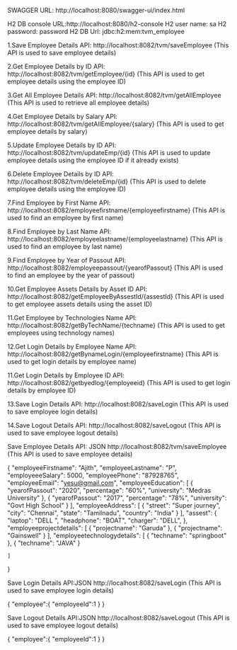 
SWAGGER URL: http://localhost:8080/swagger-ui/index.html

H2 DB console URL:http://localhost:8080/h2-console
H2 user name: sa
H2 password: password
H2 DB Url: jdbc:h2:mem:tvm_employee

1.Save Employee Details API:
http://localhost:8082/tvm/saveEmployee (This API is used to save employee details)

2.Get Employee Details by ID API:
http://localhost:8082/tvm/getEmployee/{id} (This API is used to get employee details using the employee ID)

3.Get All Employee Details API:
http://localhost:8082/tvm/getAllEmployee (This API is used to retrieve all employee details)

4.Get Employee Details by Salary API:
http://localhost:8082/tvm/getAllEmployee/{salary} (This API is used to get employee details by salary)

5.Update Employee Details by ID API:
http://localhost:8082/tvm/updateEmp/{id} (This API is used to update employee details using the employee ID if it already exists)

6.Delete Employee Details by ID API:
http://localhost:8082/tvm/deleteEmp/{id} (This API is used to delete employee details using the employee ID)

7.Find Employee by First Name API:
http://localhost:8082/employeefirstname/{employeefirstname} (This API is used to find an employee by first name)

8.Find Employee by Last Name API:
http://localhost:8082/employeelastname/{employeelastname} (This API is used to find an employee by last name)

9.Find Employee by Year of Passout API:
http://localhost:8082/employeepassout/{yearofPassout} (This API is used to find an employee by the year of passout)

10.Get Employee Assets Details by Asset ID API:
http://localhost:8082/getEmployeeByAssestId/{assestId} (This API is used to get employee assets details using the asset ID)

11.Get Employee by Technologies Name API:
http://localhost:8082/getByTechName/{techname} (This API is used to get employees using technology names)

12.Get Login Details by Employee Name API:
http://localhost:8082/getBynameLogin/{employeefirstname} (This API is used to get login details by employee name)

11.Get Login Details by Employee ID API:
http://localhost:8082/getbyedlog/{employeeid} (This API is used to get login details by employee ID)

13.Save Login Details API:
http://localhost:8082/saveLogin (This API is used to save employee login details)

14.Save Logout Details API:
http://localhost:8082/saveLogout (This API is used to save employee logout details)


Save Employee Details API: JSON 
http://localhost:8082/tvm/saveEmployee (This API is used to save employee details)
 

{
    "employeeFirstname": "Ajith",
    "employeeLastname": "P",
    "employeeeSalary": 5000,
    "employeePhone": "87928765",
    "employeeEmail": "yesu@gmail.com",
    "employeeEducation": [
        {
            "yearofPassout": "2020",
            "percentage": "60%",
            "university": "Medras University"
        },
        {
            "yearofPassout": "2017",
            "percentage": "78%",
            "university": "Govt High School"
        }
    ],
    "employeeAddress": [
        {
            "street": "Super journey",
            "city": "Chennai",
            "state": "Tamilnadu",
            "country": "India"
        }
    ],
    "assest": {
        "laptop": "DELL ",
        "headphone": "BOAT",
        "charger": "DELL",
    },
    "employeeprojectdetails": [
        {
            "projectname": "Garuda"
        },
        {
            "projectname": "Gainswell"
        }
    ],
    "employeetechnologydetails": [
        {
            "techname": "springboot"
        },
         {
            "techname": "JAVA"
        }

    ]
}

Save Login Details API:JSON
http://localhost:8082/saveLogin (This API is used to save employee login details)


{
    "employee":{
        "employeeId":1
    }
}

Save Logout Details API:JSON
http://localhost:8082/saveLogout (This API is used to save employee logout details)


{
    "employee":{
        "employeeId":1
    }
}


